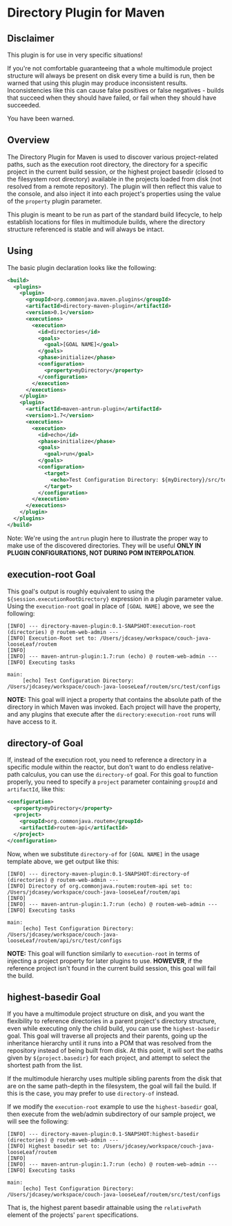 Directory Plugin for Maven
==========================

Disclaimer
----------

This plugin is for use in very specific situations!

If you're not comfortable guaranteeing that a whole multimodule project structure will always be present on disk every time a build is run, then be warned that using this plugin may produce inconsistent results. Inconsistencies like this can cause false positives or false negatives - builds that succeed when they should have failed, or fail when they should have succeeded.

You have been warned.


Overview
--------

The Directory Plugin for Maven is used to discover various project-related paths, such as the execution root directory, the directory for a specific project in the current build session, or the highest project basedir (closed to the filesystem root directory) available in the projects loaded from disk (not resolved from a remote repository). The plugin will then reflect this value to the console, and also inject it into each project's properties using the value of the `property` plugin parameter.

This plugin is meant to be run as part of the standard build lifecycle, to help establish locations for files in multimodule builds, where the directory structure referenced is stable and will always be intact.


Using
-----

The basic plugin declaration looks like the following:

```xml
<build>
  <plugins>
    <plugin>
      <groupId>org.commonjava.maven.plugins</groupId>
      <artifactId>directory-maven-plugin</artifactId>
      <version>0.1</version>
      <executions>
        <execution>
          <id>directories</id>
          <goals>
            <goal>[GOAL NAME]</goal>
          </goals>
          <phase>initialize</phase>
          <configuration>
            <property>myDirectory</property>
          </configuration>
        </execution>
      </executions>
    </plugin>
    <plugin>
      <artifactId>maven-antrun-plugin</artifactId>
      <version>1.7</version>
      <executions>
        <execution>
          <id>echo</id>
          <phase>initialize</phase>
          <goals>
            <goal>run</goal>
          </goals>
          <configuration>
            <target>
              <echo>Test Configuration Directory: ${myDirectory}/src/test/configs</echo>
            </target>
          </configuration>
        </execution>
      </executions>
    </plugin>
  </plugins>
</build>
```

Note: We're using the `antrun` plugin here to illustrate the proper way to make use of the discovered directories. They will be useful **ONLY IN PLUGIN CONFIGURATIONS, NOT DURING POM INTERPOLATION**.

execution-root Goal
---------------------

This goal's output is roughly equivalent to using the `${session.executionRootDirectory}` expression in a plugin parameter value. Using the `execution-root` goal in place of `[GOAL NAME]` above, we see the following:

```
[INFO] --- directory-maven-plugin:0.1-SNAPSHOT:execution-root (directories) @ routem-web-admin ---
[INFO] Execution-Root set to: /Users/jdcasey/workspace/couch-java-looseLeaf/routem
[INFO] 
[INFO] --- maven-antrun-plugin:1.7:run (echo) @ routem-web-admin ---
[INFO] Executing tasks

main:
     [echo] Test Configuration Directory: /Users/jdcasey/workspace/couch-java-looseLeaf/routem/src/test/configs
```

**NOTE:** This goal will inject a property that contains the absolute path of the directory in which Maven was invoked. Each project will have the property, and any plugins that execute after the `directory:execution-root` runs will have access to it.

directory-of Goal
-------------------

If, instead of the execution root, you need to reference a directory in a specific module within the reactor, but don't want to do endless relative-path calculus, you can use the `directory-of` goal. For this goal to function properly, you need to specify a `project` parameter containing `groupId` and `artifactId`, like this:

```xml
<configuration>
  <property>myDirectory</property>
  <project>
    <groupId>org.commonjava.routem</groupId>
    <artifactId>routem-api</artifactId>
  </project>
</configuration>
```

Now, when we substitute `directory-of` for `[GOAL NAME]` in the usage template above, we get output like this:

```
[INFO] --- directory-maven-plugin:0.1-SNAPSHOT:directory-of (directories) @ routem-web-admin ---
[INFO] Directory of org.commonjava.routem:routem-api set to: /Users/jdcasey/workspace/couch-java-looseLeaf/routem/api
[INFO] 
[INFO] --- maven-antrun-plugin:1.7:run (echo) @ routem-web-admin ---
[INFO] Executing tasks

main:
     [echo] Test Configuration Directory: /Users/jdcasey/workspace/couch-java-looseLeaf/routem/api/src/test/configs
```

**NOTE:** This goal will function similarly to `execution-root` in terms of injecting a project property for later plugins to use. **HOWEVER**, if the reference project isn't found in the current build session, this goal will fail the build.

highest-basedir Goal
----------------------

If you have a multimodule project structure on disk, and you want the flexibility to reference directories in a parent project's directory structure, even while executing only the child build, you can use the `highest-basedir` goal. This goal will traverse all projects and their parents, going up the inheritance hierarchy until it runs into a POM that was resolved from the repository instead of being built from disk. At this point, it will sort the paths given by `${project.basedir}` for each project, and attempt to select the shortest path from the list.

If the multimodule hierarchy uses multiple sibling parents from the disk that are on the same path-depth in the filesystem, the goal will fail the build. If this is the case, you may prefer to use `directory-of` instead.

If we modify the `execution-root` example to use the `highest-basedir` goal, then execute from the web/admin subdirectory of our sample project, we will see the following:

```
[INFO] --- directory-maven-plugin:0.1-SNAPSHOT:highest-basedir (directories) @ routem-web-admin ---
[INFO] Highest basedir set to: /Users/jdcasey/workspace/couch-java-looseLeaf/routem
[INFO] 
[INFO] --- maven-antrun-plugin:1.7:run (echo) @ routem-web-admin ---
[INFO] Executing tasks

main:
     [echo] Test Configuration Directory: /Users/jdcasey/workspace/couch-java-looseLeaf/routem/src/test/configs
```

That is, the highest parent basedir attainable using the `relativePath` element of the projects' `parent` specifications.

